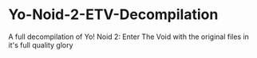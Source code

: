 # Yo-Noid-2-ETV-Decompilation
A full decompilation of Yo! Noid 2: Enter The Void with the original files in it's full quality glory
